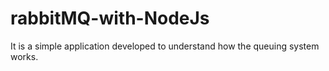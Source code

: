 # rabbitMQ-with-NodeJs

It is a simple application developed to understand how the queuing system works.
